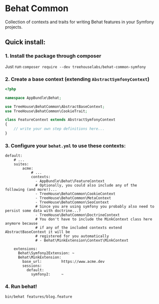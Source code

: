 # Behat Common

Collection of contexts and traits for writing Behat features in your Symfony projects.


## Quick install:

### 1. Install the package through composer

Just run `composer require --dev treehouselabs/behat-common-symfony`


### 2. Create a base context (extending `AbstractSymfonyContext`)
```php
<?php

namespace AppBundle\Behat;

use TreeHouse\BehatCommon\AbstractBaseContext;
use TreeHouse\BehatCommon\CookieTrait;

class FeatureContext extends AbstractSymfonyContext
{
    // write your own step definitions here...
}
```

### 3. Configure your `behat.yml` to use these contexts:
```
default:
    # ...
    suites:
        acme:
            # ...
            contexts:
              - AppBundle\Behat\FeatureContext
              # Optionally, you could also include any of the following (and more!)...
              - TreeHouse\BehatCommon\CookieContext
              - TreeHouse\BehatCommon\MetaContext
              - TreeHouse\BehatCommon\SeoContext
              # Since you are using symfony you probably also need to persist some data with doctrine...?
              - TreeHouse\BehatCommon\DoctrineContext
              # You don't have to include the MinkContext class here anymore because
              # if any of the included contexts extend AbstractBaseContext it will be
              # registered for you automatically
              # - Behat\MinkExtension\Context\MinkContext

    extensions:
      Behat\Symfony2Extension: ~
      Behat\MinkExtension:
        base_url:         https://www.acme.dev
        sessions:
          default:
            symfony2:     ~
```

### 4. Run behat!

```sh
bin/behat features/blog.feature
```
